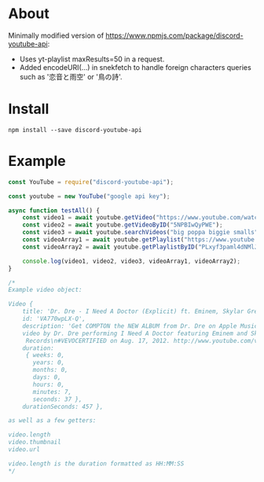 # About
Minimally modified version of https://www.npmjs.com/package/discord-youtube-api:
- Uses yt-playlist maxResults=50 in a request.
- Added encodeURI(...) in snekfetch to handle foreign characters queries such as '恋音と雨空' or '鳥の詩'.

# Install
```
npm install --save discord-youtube-api
```

# Example
```js
const YouTube = require("discord-youtube-api");

const youtube = new YouTube("google api key");

async function testAll() {
	const video1 = await youtube.getVideo("https://www.youtube.com/watch?v=5NPBIwQyPWE");
	const video2 = await youtube.getVideoByID("5NPBIwQyPWE");
	const video3 = await youtube.searchVideos("big poppa biggie smalls");
	const videoArray1 = await youtube.getPlaylist("https://www.youtube.com/playlist?list=PLxyf3paml4dNMlJURcEOND0StDN1Q4yWz");
	const videoArray2 = await youtube.getPlaylistByID("PLxyf3paml4dNMlJURcEOND0StDN1Q4yWz");

	console.log(video1, video2, video3, videoArray1, videoArray2);
}

/*
Example video object:

Video {
    title: 'Dr. Dre - I Need A Doctor (Explicit) ft. Eminem, Skylar Grey',
    id: 'VA770wpLX-Q',
    description: 'Get COMPTON the NEW ALBUM from Dr. Dre on Apple Music: http://smarturl.it/Compton \n\nMusic
	video by Dr. Dre performing I Need A Doctor featuring Eminem and Skylar Grey (Explicit). © 2011 Aftermath
	 Records\n#VEVOCERTIFIED on Aug. 17, 2012. http://www.youtube.com/vevocertified',
    duration:
     { weeks: 0,
       years: 0,
       months: 0,
       days: 0,
       hours: 0,
       minutes: 7,
       seconds: 37 },
    durationSeconds: 457 },

as well as a few getters:

video.length
video.thumbnail
video.url

video.length is the duration formatted as HH:MM:SS
*/

